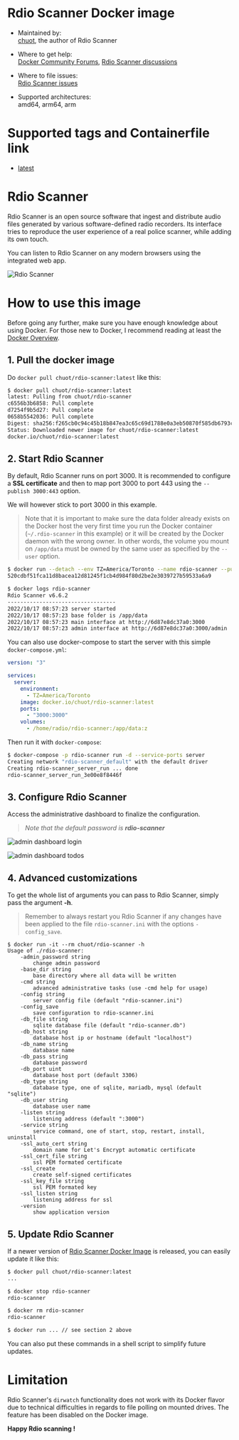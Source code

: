 # Rdio Scanner Docker image

- Maintained by:<br>[chuot](https://github.com/chuot), the author of Rdio Scanner

- Where to get help:<br>[Docker Community Forums](https://forums.docker.com/), [Rdio Scanner discussions](https://github.com/chuot/rdio-scanner/discussions)

- Where to file issues:<br>[Rdio Scanner issues](https://github.com/chuot/rdio-scanner/issues)

- Supported architectures:<br>amd64, arm64, arm

# Supported tags and Containerfile link

- [latest](https://github.com/chuot/rdio-scanner/blob/master/Containerfile)


# Rdio Scanner

Rdio Scanner is an open source software that ingest and distribute audio files generated by various software-defined radio recorders. Its interface tries to reproduce the user experience of a real police scanner, while adding its own touch.

You can listen to Rdio Scanner on any modern browsers using the integrated web app.

![Rdio Scanner](https://github.com/chuot/rdio-scanner/raw/master/docs/images/rdio-scanner.png)

# How to use this image

Before going any further, make sure you have enough knowledge about using Docker. For those new to Docker, I recommend reading at least the [Docker Overview](https://docs.docker.com/get-started/overview/).

## 1. Pull the docker image

Do `docker pull chuot/rdio-scanner:latest` like this:

```bash
$ docker pull chuot/rdio-scanner:latest
latest: Pulling from chuot/rdio-scanner
c6556b3b6858: Pull complete 
d7254f9b5d27: Pull complete 
0658b5542036: Pull complete 
Digest: sha256:f265cb0c94c45b18b847ea3c65c69d1788e0a3eb50870f585db6793c7d96047b
Status: Downloaded newer image for chuot/rdio-scanner:latest
docker.io/chuot/rdio-scanner:latest
```

## 2. Start Rdio Scanner

By default, Rdio Scanner runs on port 3000. It is recommended to configure a **SSL certificate** and then to map port 3000 to port 443 using the `--publish 3000:443` option.

We will however stick to port 3000 in this example.

> Note that it is important to make sure the data folder already exists on the Docker host the very first time you run the Docker container (`~/.rdio-scanner` in this example) or it will be created by the Docker daemon with the wrong owner. In other words, the volume you mount on `/app/data` must be owned by the same user as specified by the `--user` option.

```bash
$ docker run --detach --env TZ=America/Toronto --name rdio-scanner --publish 3000:3000 --restart always --user $(id -u):$(id -g) --volume ~/.rdio-scanner:/app/data chuot/rdio-scanner:latest
520cdbf51fca11d8bacea12d81245f1cb4d984f80d2be2e3039727b59533a6a9

$ docker logs rdio-scanner
Rdio Scanner v6.6.2
----------------------------------
2022/10/17 08:57:23 server started
2022/10/17 08:57:23 base folder is /app/data
2022/10/17 08:57:23 main interface at http://6d87e8dc37a0:3000
2022/10/17 08:57:23 admin interface at http://6d87e8dc37a0:3000/admin
```

You can also use docker-compose to start the server with this simple `docker-compose.yml`:

```yaml
version: "3"

services:
  server: 
    environment: 
      - TZ=America/Toronto
    image: docker.io/chuot/rdio-scanner:latest
    ports:
      - "3000:3000"
    volumes:
      - /home/radio/rdio-scanner:/app/data:z
```

Then run it with `docker-compose`:

```bash
$ docker-compose -p rdio-scanner run -d --service-ports server
Creating network "rdio-scanner_default" with the default driver
Creating rdio-scanner_server_run ... done
rdio-scanner_server_run_3e00e8f8446f
```

## 3. Configure Rdio Scanner

Access the administrative dashboard to finalize the configuration.

> _Note that the default password is **rdio-scanner**_

![admin dashboard login](https://github.com/chuot/rdio-scanner/raw/master/docs/images/admin-login.png)

![admin dashboard todos](https://github.com/chuot/rdio-scanner/raw/master/docs/images/admin-todos.png)

## 4. Advanced customizations

To get the whole list of arguments you can pass to Rdio Scanner, simply pass the argument **-h**.

> Remember to always restart you Rdio Scanner if any changes have been applied to the file `rdio-scanner.ini` with the options `-config_save`.

```
$ docker run -it --rm chuot/rdio-scanner -h
Usage of ./rdio-scanner:
    -admin_password string
        change admin password
    -base_dir string
        base directory where all data will be written
    -cmd string
        advanced administrative tasks (use -cmd help for usage)
    -config string
        server config file (default "rdio-scanner.ini")
    -config_save
        save configuration to rdio-scanner.ini
    -db_file string
        sqlite database file (default "rdio-scanner.db")
    -db_host string
        database host ip or hostname (default "localhost")
    -db_name string
        database name
    -db_pass string
        database password
    -db_port uint
        database host port (default 3306)
    -db_type string
        database type, one of sqlite, mariadb, mysql (default "sqlite")
    -db_user string
        database user name
    -listen string
        listening address (default ":3000")
    -service string
        service command, one of start, stop, restart, install, uninstall
    -ssl_auto_cert string
        domain name for Let's Encrypt automatic certificate
    -ssl_cert_file string
        ssl PEM formated certificate
    -ssl_create
        create self-signed certificates
    -ssl_key_file string
        ssl PEM formated key
    -ssl_listen string
        listening address for ssl
    -version
        show application version
```

## 5. Update Rdio Scanner

If a newer version of [Rdio Scanner Docker Image](https://hub.docker.com/r/chuot/rdio-scanner) is released, you can easily update it like this:

```bash
$ docker pull chuot/rdio-scanner:latest
...

$ docker stop rdio-scanner
rdio-scanner

$ docker rm rdio-scanner
rdio-scanner

$ docker run ... // see section 2 above
```

You can also put these commands in a shell script to simplify future updates.

# Limitation

Rdio Scanner's `dirwatch` functionality does not work with its Docker flavor due to technical difficulties in regards to file polling on mounted drives. The feature has been disabled on the Docker image.

**Happy Rdio scanning !**